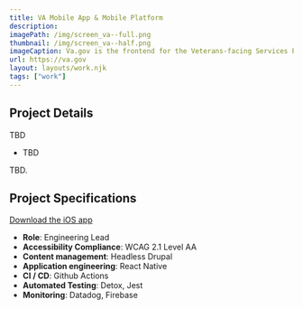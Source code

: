 ```yaml
---
title: VA Mobile App & Mobile Platform
description:
imagePath: /img/screen_va--full.png
thumbnail: /img/screen_va--half.png
imageCaption: Va.gov is the frontend for the Veterans-facing Services Platform, for which I was the engineering lead.
url: https://va.gov
layout: layouts/work.njk
tags: ["work"]
---
```


## Project Details

TBD

- TBD

TBD.

## Project Specifications

[Download the iOS app](](https://va.gov))

- **Role**: Engineering Lead
- **Accessibility Compliance**: WCAG 2.1 Level AA
- **Content management**: Headless Drupal
- **Application engineering**: React Native
- **CI / CD**: Github Actions
- **Automated Testing**: Detox, Jest
- **Monitoring**: Datadog, Firebase
